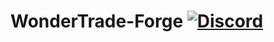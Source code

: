 # WonderTrade-Forge [![Discord](https://img.shields.io/discord/831966641586831431)](https://discord.gg/7vqgtrjDGw)